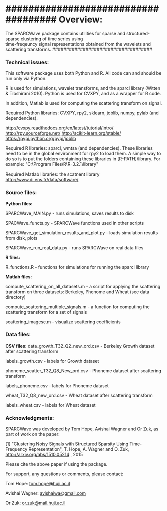 ####################################
Overview: 
=================
The SPARCWave package contains utilities for sparse and structured-sparse clustering of time series using  
time-freqeuncy signal representations obtained from the wavelets and scattering transforms.
####################################

### Technical issues: 

This software package uses both Python and R. All code can and should be run only via Python.

R is used for simulations, wavelet transforms, and the sparcl library (Witten & Tibshirani 2010).
Python is used for CVXPY, and as a wrapper for R code.


In addition, Matlab is used for computing the scattering transform on signal. 


Required Python libraries: CVXPY, rpy2, sklearn, joblib, numpy, pylab (and dependencies). 

http://cvxpy.readthedocs.org/en/latest/tutorial/intro/
http://rpy.sourceforge.net/
http://scikit-learn.org/stable/
https://pypi.python.org/pypi/joblib


Required R libraries: sparcl, wmtsa (and dependencies). 
These libraries need to be in the global environment for rpy2 to load them. A simple way to do so is to put
the folders containing these libraries in [R-PATH]/library. For example: "C:\Program Files\R\R-3.2.1\library" 

Required Matlab libraries: the scatnent library 
http://www.di.ens.fr/data/software/


### Source files:

**Python files:**

SPARCWave_MAIN.py - runs simulations, saves results to disk

SPACWave_functs.py - SPARCWave functions used in other scripts

SPARCWave_get_simulation_results_and_plot.py - loads simulation results from disk, plots

SPARCWave_run_real_data.py - runs SPARCWave on real data files

**R files:**

R_functions.R - functions for simulations for running the sparcl library

**Matlab files:**

compute_scattering_on_all_datasets.m - a script for applying the scattering transform on three datasets: Berkeley, Phenome and Wheat (see data directory) 

compute_scattering_multiple_signals.m - a function for computing the scattering transform for a set of signals

scattering_imagesc.m - visualize scattering coefficients 


### Data files:

**CSV files:**
data_growth_T32_Q2_new_ord.csv - Berkeley Growth dataset after scattering transform

labels_growth.csv - labels for Growth dataset

phoneme_scatter_T32_Q8_New_ord.csv - Phoneme dataset after scattering transform

labels_phoneme.csv - labels for Phoneme dataset

wheat_T32_Q8_new_ord.csv - Wheat dataset after scattering transform

labels_wheat.csv - labels for Wheat dataset


### Acknowledgments:

SPARCWave was developed by Tom Hope, Avishai Wagner and Or Zuk, as part of work on the paper:

[1]  "Clustering Noisy Signals with Structured Sparsity Using Time-Frequency Representation", T. Hope, A. Wagner and O. Zuk, http://arxiv.org/abs/1510.05214 , 2015

Please cite the above paper if using the package.

For support, any questions or comments, please contact:

Tom Hope: tom.hope@huji.ac.il

Avishai Wagner: avishaiwa@gmail.com

Or Zuk: or.zuk@mail.huji.ac.il
